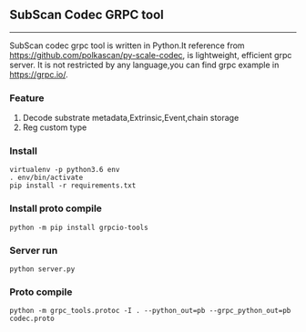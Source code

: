 ## SubScan Codec GRPC tool
---
SubScan codec grpc tool is written in Python.It reference from https://github.com/polkascan/py-scale-codec, is lightweight, efficient grpc server.
It is not restricted by any language,you can find grpc example in https://grpc.io/.


### Feature

1. Decode substrate metadata,Extrinsic,Event,chain storage
2. Reg custom type


### Install

    virtualenv -p python3.6 env
    . env/bin/activate
    pip install -r requirements.txt
    
### Install proto compile

    python -m pip install grpcio-tools

### Server run
    
    python server.py
    
### Proto compile

    python -m grpc_tools.protoc -I . --python_out=pb --grpc_python_out=pb codec.proto


